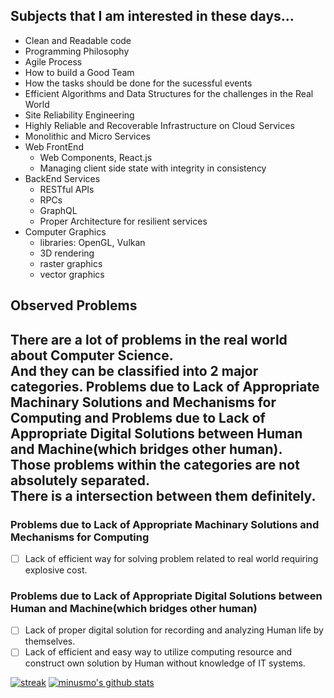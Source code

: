 ## Subjects that I am interested in these days...
- Clean and Readable code
- Programming Philosophy
- Agile Process
- How to build a Good Team
- How the tasks should be done for the sucessful events
- Efficient Algorithms and Data Structures for the challenges in the Real World
- Site Reliability Engineering
- Highly Reliable and Recoverable Infrastructure on Cloud Services
- Monolithic and Micro Services
- Web FrontEnd
  - Web Components, React.js
  - Managing client side state with integrity in consistency
- BackEnd Services
  - RESTful APIs
  - RPCs
  - GraphQL
  - Proper Architecture for resilient services
- Computer Graphics
  - libraries: OpenGL, Vulkan
  - 3D rendering
  - raster graphics
  - vector graphics

## Observed Problems
There are a lot of problems in the real world about Computer Science.  
And they can be classified into 2 major categories.
**Problems due to Lack of Appropriate Machinary Solutions and Mechanisms for Computing** and 
**Problems due to Lack of Appropriate Digital Solutions between Human and Machine(which bridges other human)**.   
Those problems within the categories are not absolutely separated.  
There is a intersection between them definitely.  
---
### Problems due to Lack of Appropriate Machinary Solutions and Mechanisms for Computing
- [ ] Lack of efficient way for solving problem related to real world requiring explosive cost.


### Problems due to Lack of Appropriate Digital Solutions between Human and Machine(which bridges other human)
- [ ] Lack of proper digital solution for recording and analyzing Human life by themselves.
- [ ] Lack of efficient and easy way to utilize computing resource and construct own solution by Human without knowledge of IT systems.

[![streak](https://github-readme-streak-stats.herokuapp.com/?user=minusmo&theme=java-dark)](https://github.com/minusmo) 
[![minusmo's github stats](https://github-readme-stats.vercel.app/api?username=minusmo&show_icons=true&theme=codeSTACKr)](https://github.com/minusmo)  
